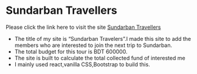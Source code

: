 # Sundarban Travellers
Please click the link here to visit the site [Sundarban Travellers](https://sundarban-travellers.netlify.app/)
* The title of my site is “Sundarban Travelers”.I made this site to add the  members who are interested to join the next trip to Sundarban.
* The total budget for this tour is BDT 600000.
* The site is built to calculate the total collected fund of interested me
* I mainly used react,vanilla CSS,Bootstrap to build this.



